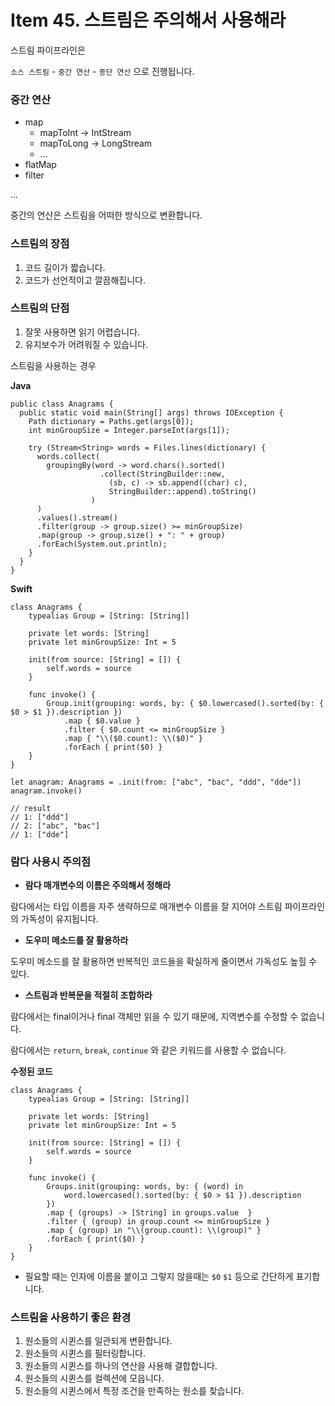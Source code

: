 # Item 45. 스트림은 주의해서 사용해라



스트림 파이프라인은

`소스 스트림` - `중간 연산` - `종단 연산` 으로 진행됩니다.

### 중간 연산

- map
  - mapToInt → IntStream
  - mapToLong → LongStream
  - ...
- flatMap
- filter

...

중간의 연산은 스트림을 어떠한 방식으로 변환합니다.



### 스트림의 장점

1. 코드 길이가 짧습니다.
2. 코드가 선언적이고 깔끔해집니다.

### 스트림의 단점

1. 잘못 사용하면 읽기 어렵습니다.
2. 유지보수가 어려워질 수 있습니다.

스트림을 사용하는 경우

**Java**

```
public class Anagrams {
  public static void main(String[] args) throws IOException {
    Path dictionary = Paths.get(args[0]);
    int minGroupSize = Integer.parseInt(args[1]);

    try (Stream<String> words = Files.lines(dictionary) {
      words.collect(
        groupingBy(word -> word.chars().sorted()
                    .collect(StringBuilder::new,
                      (sb, c) -> sb.append((char) c),
                      StringBuilder::append).toString()
                  )
      )
      .values().stream()
      .filter(group -> group.size() >= minGroupSize)
      .map(group -> group.size() + ": " + group)
      .forEach(System.out.println);
    }
  }
}

```

**Swift**

```
class Anagrams {
    typealias Group = [String: [String]]
    
    private let words: [String]
    private let minGroupSize: Int = 5
    
    init(from source: [String] = []) {
        self.words = source
    }
    
    func invoke() {
        Group.init(grouping: words, by: { $0.lowercased().sorted(by: { $0 > $1 }).description })
            .map { $0.value }
            .filter { $0.count <= minGroupSize }
            .map { "\\($0.count): \\($0)" }
            .forEach { print($0) }
    }
}

let anagram: Anagrams = .init(from: ["abc", "bac", "ddd", "dde"])
anagram.invoke()

// result
// 1: ["ddd"]
// 2: ["abc", "bac"]
// 1: ["dde"]

```



### 람다 사용시 주의점

- **람다 매개변수의 이름은 주의해서 정해라**

람다에서는 타입 이름을 자주 생략하므로 매개변수 이름을 잘 지어야 스트림 파이프라인의 가독성이 유지됩니다.

- **도우미 메소드를 잘 활용하라**

도우미 메소드를 잘 활용하면 반복적인 코드들을 확실하게 줄이면서 가독성도 높힐 수 있다.

- **스트림과 반복문을 적절히 조합하라**

람다에서는 final이거나 final 객체만 읽을 수 있기 때문에, 지역변수를 수정할 수 없습니다.

람다에서는 `return`, `break`, `continue` 와 같은 키워드를 사용할 수 없습니다.

**수정된 코드**

```
class Anagrams {
    typealias Group = [String: [String]]
    
    private let words: [String]
    private let minGroupSize: Int = 5
    
    init(from source: [String] = []) {
        self.words = source
    }
    
    func invoke() {
        Groups.init(grouping: words, by: { (word) in
            word.lowercased().sorted(by: { $0 > $1 }).description
        })
        .map { (groups) -> [String] in groups.value  }
        .filter { (group) in group.count <= minGroupSize }
        .map { (group) in "\\(group.count): \\(group)" }
        .forEach { print($0) }
    }
}

```

- 필요할 때는 인자에 이름을 붙이고 그렇지 않을때는 `$0` `$1` 등으로 간단하게 표기합니다.

### 스트림을 사용하기 좋은 환경

1. 원소들의 시퀸스를 일관되게 변환합니다.
2. 원소들의 시퀸스를 필터링합니다.
3. 원소들의 시퀸스를 하나의 연산을 사용해 결합합니다.
4. 원소들의 시퀸스를 컬렉션에 모읍니다.
5. 원소들의 시퀸스에서 특정 조건을 만족하는 원소를 찾습니다.
